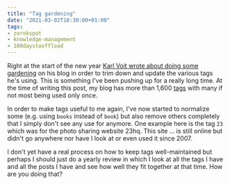 ```yaml
---
title: "Tag gardening"
date: "2021-03-02T18:30:00+01:00"
tags:
- zerokspot
- knowledge-management
- 100daystooffload
---
```


Right at the start of the new year [Karl Voit wrote about doing some
gardening][1] on his blog in order to trim down and update the various tags
he's using. This is something I've been pushing up for a really long time. At
the time of writing this post, my blog has more than 1,600 [tags](/tags) with
many if not most being used only once.

In order to make tags useful to me again, I've now started to normalize some
(e.g. using `books` instead of `book`) but also remove others completely that I
simply don't see any use for anymore. One example here is the tag `23` which
was for the photo sharing website 23hq. This site ... is still online but
didn't go anywhere nor have I look at or even used it since 2007.

I don't yet have a real process on how to keep tags well-maintained but perhaps
I should just do a yearly review in which I look at all the tags I have and all
the posts I have and see how well they fit together at that time. How are you
doing that?

[1]: https://karl-voit.at/2021/01/02/tag-gardening-publicvoit/
